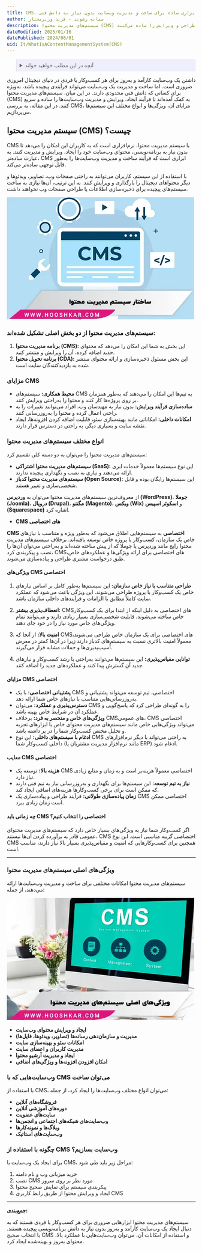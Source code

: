 ```yaml
---
title: CMS، ابزاری ساده برای ساخت و مدیریت وب‌سایت بدون نیاز به دانش فنی
author: سمانه رشوند - فربد وزیرمختار
description: سیستم‌های مدیریت محتوا (CMS) ابزارهایی قدرتمند برای ایجاد و مدیریت وب‌سایت‌ها هستند که بدون نیاز به دانش فنی، فرآیند طراحی و ویرایش را ساده می‌کنند.
dateModified: 2025/01/16
datePublished: 2024/08/01
uid: It/WhatIsAContentManagementSystem(CMS)
---
```

<blockquote style="background-color:#eeeefc; padding:0.5rem">
<details>
  <summary>آنچه در این مطلب خواهید خواند</summary>
  <ul>
      <li>سیستم مدیریت محتوا (CMS) چیست؟</li>
      <li>سیستم‌های مدیریت محتوا از دو بخش اصلی تشکیل شده‌اند</li>
      <li>مزایای CMS</li>
      <li>انواع مختلف سیستم‌های مدیریت محتوا</li>
      <li>ویژگی‌های اصلی سیستم‌های مدیریت محتوا</li>
      <li>وب‌سایت‌هایی که با CMS می‌توان ساخت</li>
      <li>چگونه با استفاده از CMS وب‌سایت بسازیم؟</li>
  </ul>
</details>
</blockquote>

داشتن یک وب‌سایت کارآمد و به‌روز برای هر کسب‌وکار یا فردی در دنیای دیجیتال امروزی ضروری است. اما ساخت و مدیریت یک وب‌سایت می‌تواند فرآیندی پیچیده باشد، به‌ویژه برای کسانی که دانش فنی محدودی دارند. در این میان، سیستم‌های مدیریت محتوا (CMS) به کمک آمده‌اند تا فرآیند ایجاد، ویرایش و مدیریت وب‌سایت‌ها را ساده و سریع کنند. در این مقاله، به بررسی CMS، مزایای آن، ویژگی‌ها و انواع مختلف این سیستم‌ها می‌پردازیم.

## سیستم مدیریت محتوا (CMS) چیست؟

CMS یا سیستم مدیریت محتوا، نرم‌افزاری است که به کاربران این امکان را می‌دهد تا بدون نیاز به برنامه‌نویسی، محتوای وب‌سایت خود را ایجاد، ویرایش و مدیریت کنند. به عبارت ساده‌تر، CMS ابزاری است که فرآیند ساخت و مدیریت وب‌سایت‌ها را به‌طور قابل توجهی ساده‌تر می‌کند.

با استفاده از این سیستم، کاربران می‌توانند به راحتی صفحات وب، تصاویر، ویدئوها و دیگر محتواهای دیجیتال را بارگذاری و ویرایش کنند. به این ترتیب، آن‌ها نیازی به ساخت سیستم‌های پیچیده برای ذخیره‌سازی اطلاعات یا طراحی صفحات وب نخواهند داشت.

![ساختار سیستم مدیریت محتوا](./Images/ContentManagementSystem.webp)

### سیستم‌های مدیریت محتوا از دو بخش اصلی تشکیل شده‌اند:
1. **برنامه مدیریت محتوا (CMS):** این بخش به شما این امکان را می‌دهد که محتوای جدید اضافه کرده، آن را ویرایش و منتشر کنید.
2. **برنامه تحویل محتوا (CDA):** این بخش مسئول ذخیره‌سازی و ارائه محتوای منتشر شده به بازدیدکنندگان سایت است.

### مزایای CMS

- **محیط همکاری:** سیستم‌های CMS به تیم‌ها این امکان را می‌دهند که به‌طور همزمان بر روی پروژه‌ها کار کنند و محتوا را به‌راحتی ویرایش کنند.
- **ساده‌سازی فرآیند ویرایش:** بدون نیاز به مهندسان وب، افراد می‌توانند تغییرات را به راحتی اعمال کرده و محتوا را به‌روزرسانی کنند.
- **امکانات داخلی:** امکاناتی مانند بهینه‌سازی سئو، قابلیت اضافه کردن افزونه‌ها، ایجاد نقشه سایت و بسیاری دیگر، به راحتی در دسترس قرار دارند.
  
### انواع مختلف سیستم‌های مدیریت محتوا

سیستم‌های مدیریت محتوا را می‌توان به دو دسته کلی تقسیم کرد:
- **سیستم‌های مدیریت محتوا اشتراکی (SaaS):** این نوع سیستم‌ها معمولاً خدمات ابری ارائه می‌دهند و نیازی به نصب و نگهداری پیچیده ندارند.
- **سیستم‌های مدیریت محتوا کدباز (Open Source):** این سیستم‌ها رایگان بوده و قابل شخصی‌سازی و تغییر هستند.

از معروف‌ترین سیستم‌های مدیریت محتوا می‌توان به **وردپرس (WordPress)**، **جوملا (Joomla)**، **دروپال (Drupal)**، **مگنتو (Magento)**، **ویکس (Wix)** و **اسکوئر اسپیس (Squarespace)** اشاره کرد.

- **CMS‌ های اختصاصی**

**CMS اختصاصی** به سیستم‌هایی اطلاق می‌شود که به‌طور ویژه و متناسب با نیازهای خاص یک سازمان، کسب‌وکار یا پروژه خاص توسعه یافته‌اند. برخلاف سیستم‌های مدیریت محتوا رایج مانند وردپرس یا جوملا که از پیش ساخته شده‌اند و به‌راحتی می‌توان آن‌ها را نصب و پیکربندی کرد، CMS‌های اختصاصی برای ارائه ویژگی‌ها و عملکردهای خاص، طبق درخواست مشتری طراحی و پیاده‌سازی می‌شوند.

#### ویژگی‌های CMS اختصاصی

1. **طراحی متناسب با نیاز خاص سازمان:** این سیستم‌ها به‌طور کامل بر اساس نیازهای خاص یک کسب‌وکار یا پروژه طراحی می‌شوند. این ویژگی باعث می‌شود که عملکرد سایت کاملاً مطابق با الزامات و فرآیندهای داخلی سازمان باشد.
   
2. **انعطاف‌پذیری بیشتر:** CMS‌های اختصاصی به دلیل اینکه از ابتدا برای یک کسب‌وکار خاص ساخته می‌شوند، قابلیت شخصی‌سازی بسیار زیادی دارند و می‌توانند تمام ویژگی‌های خاص مورد نیاز را در خود جای دهند.
   
3. **امنیت بالا:** از آنجا که CMS‌های اختصاصی برای یک سازمان خاص طراحی می‌شوند، معمولاً امنیت بالاتری نسبت به سیستم‌های کدباز دارند زیرا در آن‌ها کمتر در معرض آسیب‌پذیری‌ها و حملات مشابه قرار می‌گیرند.
   
4. **توانایی مقیاس‌پذیری:** این سیستم‌ها می‌توانند به‌راحتی با رشد کسب‌وکار و نیازهای جدید آن گسترش پیدا کنند و عملکردهای جدید را اضافه کنند.

#### مزایای CMS اختصاصی

- **پشتیبانی اختصاصی:** با یک CMS اختصاصی، تیم توسعه می‌تواند پشتیبانی و به‌روزرسانی‌هایی متناسب با نیازهای خاص شما ارائه دهد.
- **دسترس‌پذیری و عملکرد:** می‌توان CMS را به گونه‌ای طراحی کرد که پاسخ‌گویی و عملکرد آن در شرایط خاص بهینه باشد.
- **ویژگی‌های خاص و منحصر به فرد:** برخلاف CMS‌های عمومی، CMS اختصاصی می‌تواند ویژگی‌هایی خاص مانند سیستم‌های مدیریت محتوای خاص یا ابزارهای تجزیه و تحلیل مختص کسب‌وکار شما را در بر داشته باشد.
- **ادغام با سیستم‌های داخلی:** این نوع CMS به راحتی می‌تواند با دیگر نرم‌افزارهای داخلی کسب‌وکار شما (مانند نرم‌افزار مدیریت مشتریان یا ERP) ادغام شود.

#### معایب CMS اختصاصی

- **هزینه بالا:** توسعه یک CMS اختصاصی معمولاً هزینه‌بر است و به زمان و منابع زیادی نیاز دارد.
- **نیاز به تیم توسعه:** این سیستم‌ها برای نگهداری و به‌روزرسانی نیاز به تیم فنی دارند که ممکن است برای برخی کسب‌وکارها هزینه‌های اضافی ایجاد کند.
- **زمان پیاده‌سازی طولانی:** فرآیند طراحی و پیاده‌سازی یک CMS اختصاصی ممکن است زمان زیادی ببرد.
  
#### **چه زمانی باید CMS اختصاصی را انتخاب کنیم؟**
اگر کسب‌وکار شما نیاز به ویژگی‌های بسیار خاص دارد که سیستم‌های مدیریت محتوای عمومی قادر به برآورده کردن آن‌ها نیستند، CMS اختصاصی گزینه مناسبی است. این نوع CMS همچنین برای کسب‌وکارهایی که امنیت و مقیاس‌پذیری بسیار بالا نیاز دارند، مناسب است.

---

### **ویژگی‌های اصلی سیستم‌های مدیریت محتوا**

سیستم‌های مدیریت محتوا امکانات مختلفی برای ساخت و مدیریت وب‌سایت‌ها ارائه می‌دهند، از جمله:

![ویژگی های اصلی سیستم مدیریت محتوا](./Images/ContentManagementSystem02.webp)

- **ایجاد و ویرایش محتوای وب‌سایت**
- **مدیریت و سازمان‌دهی رسانه‌ها (تصاویر، ویدئوها، فایل‌ها)**
- **امکانات سئو و بهینه‌سازی سایت**
- **مدیریت کاربران و اعضای سایت**
- **ایجاد و مدیریت آرشیو محتوا**
- **امکان افزودن افزونه‌ها و ویژگی‌های اضافی**

### **وب‌سایت‌هایی که با CMS می‌توان ساخت**

با استفاده از CMS، می‌توان انواع مختلف وب‌سایت‌ها را ایجاد کرد، از جمله:
- **فروشگاه‌های آنلاین** 
- **دوره‌های آموزشی آنلاین**
- **سایت‌های عضویت**
- **وب‌سایت‌های شبکه‌های اجتماعی و انجمن‌ها**
- **وبلاگ‌ها و نمونه‌کارها**
- **وب‌سایت‌های استاتیک**

### **چگونه با استفاده از CMS وب‌سایت بسازیم؟**

برای ایجاد یک وب‌سایت با CMS، مراحل زیر باید طی شود:
1. خرید میزبانی وب و نام دامنه
2. نصب CMS مورد نظر بر روی سرور
3. پیکربندی سیستم برای نمایش صحیح محتوا
4. ایجاد و ویرایش محتوا از طریق رابط کاربری CMS

---

**جمع‌بندی:**

سیستم‌های مدیریت محتوا ابزارهایی ضروری برای هر کسب‌وکار یا فردی هستند که به دنبال ایجاد یک وب‌سایت کارآمد و به‌روز بدون نیاز به دانش برنامه‌نویسی پیچیده هستند. با انتخاب صحیح CMS و استفاده از امکانات آن، می‌توان وب‌سایت‌هایی با عملکرد بالا، محتوای به‌روز و بهینه‌شده ایجاد کرد.